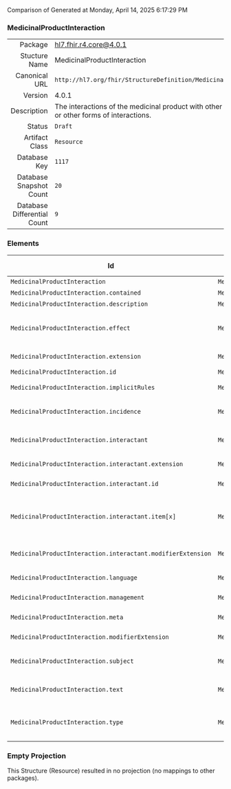Comparison of 
Generated at Monday, April 14, 2025 6:17:29 PM

### MedicinalProductInteraction

|      |     |
| ---: | --- |
| Package | hl7.fhir.r4.core@4.0.1 |
| Stucture Name | MedicinalProductInteraction |
| Canonical URL | `http://hl7.org/fhir/StructureDefinition/MedicinalProductInteraction` |
| Version | 4.0.1 |
| Description | The interactions of the medicinal product with other medicinal products, or other forms of interactions. |
| Status | `Draft` |
| Artifact Class | `Resource` |
| Database Key | `1117` |
| Database Snapshot Count | `20` |
| Database Differential Count | `9` |

### Elements

| Id | Path | Name | Base Path | Short | Cardinality | Collated Type | Binding Strength | Binding Value Set |
| -- | ---- | ---- | --------- | ----- | ----------- | ------------- | ---------------- | ----------------- |
| `MedicinalProductInteraction` | `MedicinalProductInteraction` | `MedicinalProductInteraction` | MedicinalProductInteraction | MedicinalProductInteraction | 0..* | MedicinalProductInteraction |  |  |
| `MedicinalProductInteraction.contained` | `MedicinalProductInteraction.contained` | `contained` | DomainResource.contained | Contained, inline Resources | 0..* | Resource |  |  |
| `MedicinalProductInteraction.description` | `MedicinalProductInteraction.description` | `description` | MedicinalProductInteraction.description | The interaction described | 0..1 | string |  |  |
| `MedicinalProductInteraction.effect` | `MedicinalProductInteraction.effect` | `effect` | MedicinalProductInteraction.effect | The effect of the interaction, for example "reduced gastric absorption of primary medication" | 0..1 | CodeableConcept |  |  |
| `MedicinalProductInteraction.extension` | `MedicinalProductInteraction.extension` | `extension` | DomainResource.extension | Additional content defined by implementations | 0..* | Extension |  |  |
| `MedicinalProductInteraction.id` | `MedicinalProductInteraction.id` | `id` | Resource.id | Logical id of this artifact | 0..1 | id |  |  |
| `MedicinalProductInteraction.implicitRules` | `MedicinalProductInteraction.implicitRules` | `implicitRules` | Resource.implicitRules | A set of rules under which this content was created | 0..1 | uri |  |  |
| `MedicinalProductInteraction.incidence` | `MedicinalProductInteraction.incidence` | `incidence` | MedicinalProductInteraction.incidence | The incidence of the interaction, e.g. theoretical, observed | 0..1 | CodeableConcept |  |  |
| `MedicinalProductInteraction.interactant` | `MedicinalProductInteraction.interactant` | `interactant` | MedicinalProductInteraction.interactant | The specific medication, food or laboratory test that interacts | 0..* | BackboneElement |  |  |
| `MedicinalProductInteraction.interactant.extension` | `MedicinalProductInteraction.interactant.extension` | `extension` | Element.extension | Additional content defined by implementations | 0..* | Extension |  |  |
| `MedicinalProductInteraction.interactant.id` | `MedicinalProductInteraction.interactant.id` | `id` | Element.id | Unique id for inter-element referencing | 0..1 | id |  |  |
| `MedicinalProductInteraction.interactant.item[x]` | `MedicinalProductInteraction.interactant.item[x]` | `item[x]` | MedicinalProductInteraction.interactant.item[x] | The specific medication, food or laboratory test that interacts | 1..1 | CodeableConcept, Reference(http://hl7.org/fhir/StructureDefinition/Medication), Reference(http://hl7.org/fhir/StructureDefinition/MedicinalProduct), Reference(http://hl7.org/fhir/StructureDefinition/ObservationDefinition), Reference(http://hl7.org/fhir/StructureDefinition/Substance) |  |  |
| `MedicinalProductInteraction.interactant.modifierExtension` | `MedicinalProductInteraction.interactant.modifierExtension` | `modifierExtension` | BackboneElement.modifierExtension | Extensions that cannot be ignored even if unrecognized | 0..* | Extension |  |  |
| `MedicinalProductInteraction.language` | `MedicinalProductInteraction.language` | `language` | Resource.language | Language of the resource content | 0..1 | code | `Required` | `http://hl7.org/fhir/ValueSet/all-languages` |
| `MedicinalProductInteraction.management` | `MedicinalProductInteraction.management` | `management` | MedicinalProductInteraction.management | Actions for managing the interaction | 0..1 | CodeableConcept |  |  |
| `MedicinalProductInteraction.meta` | `MedicinalProductInteraction.meta` | `meta` | Resource.meta | Metadata about the resource | 0..1 | Meta |  |  |
| `MedicinalProductInteraction.modifierExtension` | `MedicinalProductInteraction.modifierExtension` | `modifierExtension` | DomainResource.modifierExtension | Extensions that cannot be ignored | 0..* | Extension |  |  |
| `MedicinalProductInteraction.subject` | `MedicinalProductInteraction.subject` | `subject` | MedicinalProductInteraction.subject | The medication for which this is a described interaction | 0..* | Reference(http://hl7.org/fhir/StructureDefinition/Medication), Reference(http://hl7.org/fhir/StructureDefinition/MedicinalProduct), Reference(http://hl7.org/fhir/StructureDefinition/Substance) |  |  |
| `MedicinalProductInteraction.text` | `MedicinalProductInteraction.text` | `text` | DomainResource.text | Text summary of the resource, for human interpretation | 0..1 | Narrative |  |  |
| `MedicinalProductInteraction.type` | `MedicinalProductInteraction.type` | `type` | MedicinalProductInteraction.type | The type of the interaction e.g. drug-drug interaction, drug-food interaction, drug-lab test interaction | 0..1 | CodeableConcept |  |  |
### Empty Projection

This Structure (Resource) resulted in no projection (no mappings to other packages).

